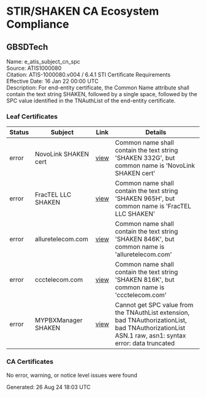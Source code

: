 # STIR/SHAKEN CA Ecosystem Compliance

## GBSDTech

Name: e_atis_subject_cn_spc\
Source: ATIS1000080\
Citation: ATIS-1000080.v004 / 6.4.1 STI Certificate Requirements\
Effective Date: 16 Jan 22 00:00 UTC\
Description: For end-entity certificate, the Common Name attribute shall contain the text string SHAKEN, followed by a single space, followed by the SPC value identified in the TNAuthList of the end-entity certificate.

### Leaf Certificates

| Status | Subject | Link | Details |
|--------|---------|------|---------|
| error | NovoLink SHAKEN cert | [view](../../CERTS/2a55030811ea276fc007055026d66293c349f35c5eebc7dd7b305b65f3b40c56/README.md) | Common name shall contain the text string 'SHAKEN 332G', but common name is 'NovoLink SHAKEN cert' |
| error | FracTEL LLC SHAKEN | [view](../../CERTS/436ab7f1876a96dfebbc3cdb0880c6f4dc9432a1db1bec8745e39d13d4febc22/README.md) | Common name shall contain the text string 'SHAKEN 965H', but common name is 'FracTEL LLC SHAKEN' |
| error | alluretelecom.com | [view](../../CERTS/5486360ac5b339b588547ee88d42ca59ee3cdd87a0911ce2d16c3a8dd376efe0/README.md) | Common name shall contain the text string 'SHAKEN 846K', but common name is 'alluretelecom.com' |
| error | ccctelecom.com | [view](../../CERTS/e485e7069de2a669c6cd53d3eb10263d437b1c616c03e7e2997a531d020361ad/README.md) | Common name shall contain the text string 'SHAKEN 816K', but common name is 'ccctelecom.com' |
| error | MYPBXManager SHAKEN | [view](../../CERTS/ea5813855308274fae05fdcae622a159efa47cde2ccf87a9cdf09d9ef43d93f2/README.md) | Cannot get SPC value from the TNAuthList extension, bad TNAuthorizationList, bad TNAuthorizationList ASN.1 raw, asn1: syntax error: data truncated |

### CA Certificates

No error, warning, or notice level issues were found


Generated: 26 Aug 24 18:03 UTC